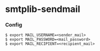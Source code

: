 # smtplib-sendmail

### Config 

```
$ export MAIL_USERNAME=<sender_mail>
$ export MAIL_PASSWORD=<mail_password>
$ export MAIL_RECIPIENT=<recipient_mail>
```


